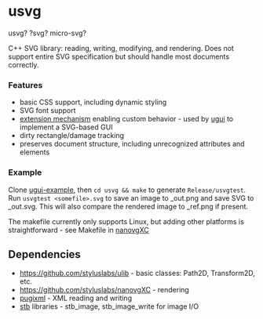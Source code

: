 # usvg #

usvg? ?svg? micro-svg?

C++ SVG library: reading, writing, modifying, and rendering.  Does not support entire SVG specification but should handle most documents correctly.

### Features ###

* basic CSS support, including dynamic styling
* SVG font support
* [extension mechanism](svgnode.h#L100) enabling custom behavior - used by [ugui](https://github.com/styluslabs/ugui) to implement a SVG-based GUI
* dirty rectangle/damage tracking
* preserves document structure, including unrecognized attributes and elements

### Example ###

Clone [ugui-example](https://github.com/styluslabs/ugui-example), then `cd usvg && make` to generate `Release/usvgtest`.  Run `usvgtest <somefile>.svg` to save an image to <somefile>_out.png and save SVG to <somefile>_out.svg.  This will also compare the rendered image to <somefile>_ref.png if present.

The makefile currently only supports Linux, but adding other platforms is straightforward - see Makefile in  [nanovgXC](https://github.com/styluslabs/nanovgXC)

## Dependencies ##

* https://github.com/styluslabs/ulib - basic classes: Path2D, Transform2D, etc.
* https://github.com/styluslabs/nanovgXC - rendering
* [pugixml](https://github.com/zeux/pugixml) - XML reading and writing
* [stb](https://github.com/nothings/stb) libraries - stb_image, stb_image_write for image I/O
